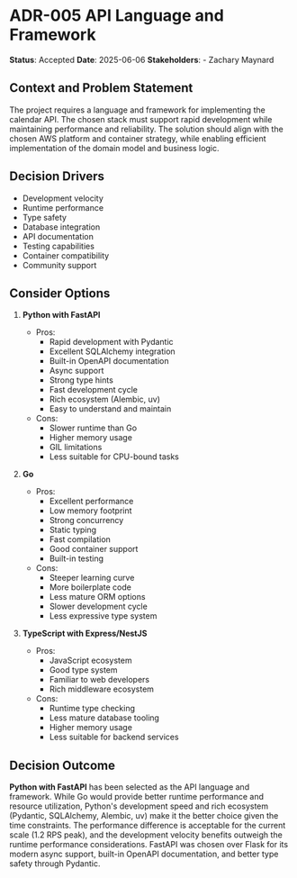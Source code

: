 # ADR-005 API Language and Framework
**Status**: Accepted
**Date**: 2025-06-06
**Stakeholders**:
    - Zachary Maynard

## Context and Problem Statement
The project requires a language and framework for implementing the calendar API. The chosen stack must support rapid development while maintaining performance and reliability. The solution should align with the chosen AWS platform and container strategy, while enabling efficient implementation of the domain model and business logic.

## Decision Drivers
- Development velocity
- Runtime performance
- Type safety
- Database integration
- API documentation
- Testing capabilities
- Container compatibility
- Community support

## Consider Options
1. **Python with FastAPI**
   - Pros:
     - Rapid development with Pydantic
     - Excellent SQLAlchemy integration
     - Built-in OpenAPI documentation
     - Async support
     - Strong type hints
     - Fast development cycle
     - Rich ecosystem (Alembic, uv)
     - Easy to understand and maintain
   - Cons:
     - Slower runtime than Go
     - Higher memory usage
     - GIL limitations
     - Less suitable for CPU-bound tasks

2. **Go**
   - Pros:
     - Excellent performance
     - Low memory footprint
     - Strong concurrency
     - Static typing
     - Fast compilation
     - Good container support
     - Built-in testing
   - Cons:
     - Steeper learning curve
     - More boilerplate code
     - Less mature ORM options
     - Slower development cycle
     - Less expressive type system

3. **TypeScript with Express/NestJS**
   - Pros:
     - JavaScript ecosystem
     - Good type system
     - Familiar to web developers
     - Rich middleware ecosystem
   - Cons:
     - Runtime type checking
     - Less mature database tooling
     - Higher memory usage
     - Less suitable for backend services

## Decision Outcome
**Python with FastAPI** has been selected as the API language and framework. While Go would provide better runtime performance and resource utilization, Python's development speed and rich ecosystem (Pydantic, SQLAlchemy, Alembic, uv) make it the better choice given the time constraints. The performance difference is acceptable for the current scale (1.2 RPS peak), and the development velocity benefits outweigh the runtime performance considerations. FastAPI was chosen over Flask for its modern async support, built-in OpenAPI documentation, and better type safety through Pydantic. 